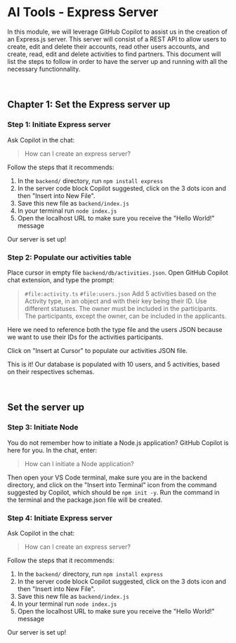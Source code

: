 # AI Tools - Express Server

In this module, we will leverage GitHub Copilot to assist us in the creation of an Express.js server. This server will consist of a REST API to allow users to create, edit and delete their accounts, read other users accounts, and create, read, edit and delete activities to find partners.
This document will list the steps to follow in order to have the server up and running with all the necessary functionnality.

&nbsp;
## Chapter 1: Set the Express server up

### Step 1: Initiate Express server

Ask Copilot in the chat:
> How can I create an express server?

Follow the steps that it recommends:

1. In the `backend/` directory, run `npm install express`
2. In the server code block Copilot suggested, click on the 3 dots icon and then "Insert into New File".
3. Save this new file as `backend/index.js`
4. In your terminal run `node index.js`
5. Open the localhost URL to make sure you receive the "Hello World!" message

Our server is set up!
### Step 2: Populate our activities table

Place cursor in empty file `backend/db/activities.json`.
Open GitHub Copilot chat extension, and type the prompt:
> `#file:activity.ts` `#file:users.json` Add 5 activities based on the Activity type, in an object and with their key being their ID. Use different statuses. The owner must be included in the participants. The participants, except the owner, can be included in the applicants.

Here we need to reference both the type file and the users JSON because we want to use their IDs for the activities participants.

Click on "Insert at Cursor" to populate our activities JSON file.

This is it! Our database is populated with 10 users, and 5 activities, based on their respectives schemas.

&nbsp;
## Set the server up

### Step 3: Initiate Node

You do not remember how to initiate a Node.js application? GitHub Copilot is here for you.
In the chat, enter:
> How can I initiate a Node application?

Then open your VS Code terminal, make sure you are in the backend directory, and click on the "Insert into Terminal" icon from the command suggested by Copilot, which should be `npm init -y`.
Run the command in the terminal and the package.json file will be created.

### Step 4: Initiate Express server

Ask Copilot in the chat:
> How can I create an express server?

Follow the steps that it recommends:

1. In the `backend/` directory, run `npm install express`
2. In the server code block Copilot suggested, click on the 3 dots icon and then "Insert into New File".
3. Save this new file as `backend/index.js`
4. In your terminal run `node index.js`
5. Open the localhost URL to make sure you receive the "Hello World!" message

Our server is set up!
